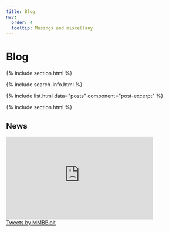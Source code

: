 ```yaml
---
title: Blog
nav:
  order: 4
  tooltip: Musings and miscellany
---
```


# <i class="fas fa-feather-alt"></i>Blog

{% include section.html %}

{% include search-info.html %}

{% include list.html data="posts" component="post-excerpt" %}

{% include section.html %}

## News

<!-- Twitter embeds from https://publish.twitter.com/ -->

<div class="row">
  <div class="column">
    <iframe width="400" height="225" src="https://www.youtube.com/embed/SXwsH4n4v4I" title="YouTube video player" frameborder="0" allow="accelerometer; autoplay; clipboard-write; encrypted-media; gyroscope; picture-in-picture; web-share" allowfullscreen></iframe>
  </div>
  <div class="column">
    <a class="twitter-timeline" data-width="400" data-height="400"  href="https://twitter.com/MMBBioit?ref_src=twsrc%5Etfw">Tweets by MMBBioit</a> <script async src="https://platform.twitter.com/widgets.js" charset="utf-8"></script> 
  </div>
</div>


